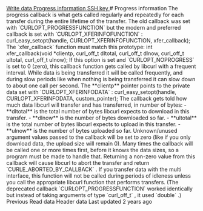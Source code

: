 <a href="write.html" class="navButton-94f2579c--pageItemWithChildrenNested-2c5d8183--navButtonClickable-161b88ca">
<span class="text-4505230f--UIH300-2063425d--textContentFamily-49a318e1--navButtonLabel-14a4968f">Write data</span>
</a>
<a href="progress.html" class="navButton-94f2579c--pageItemWithChildrenNested-2c5d8183--navButtonClickable-161b88ca--navButtonOpened-6a88552e">
<span class="text-4505230f--UIH300-2063425d--textContentFamily-49a318e1--navButtonLabel-14a4968f">Progress information</span>
</a>
<a href="sshkey.html" class="navButton-94f2579c--pageItemWithChildrenNested-2c5d8183--navButtonClickable-161b88ca">
<span class="text-4505230f--UIH300-2063425d--textContentFamily-49a318e1--navButtonLabel-14a4968f">SSH key</span>
</a># <span class="text-4505230f--DisplayH900-bfb998fa--textContentFamily-49a318e1">Progress information</span>
<span class="text-4505230f--UIH300-2063425d--textUIFamily-5ebd8e40--text-8ee2c8b2">
</span>
<span class="text-4505230f--TextH400-3033861f--textContentFamily-49a318e1">
<span data-key="891ac1259cce454cbad8281f0a2582c2">
<span data-offset-key="891ac1259cce454cbad8281f0a2582c2:0">The progress callback is what gets called regularly and repeatedly for each transfer during the entire lifetime of the transfer. The old callback was set with </span>
<span data-offset-key="891ac1259cce454cbad8281f0a2582c2:1">`CURLOPT_PROGRESSFUNCTION`</span>
<span data-offset-key="891ac1259cce454cbad8281f0a2582c2:2"> but the modern and preferred callback is set with </span>
<span data-offset-key="891ac1259cce454cbad8281f0a2582c2:3">`CURLOPT_XFERINFOFUNCTION`</span>
<span data-offset-key="891ac1259cce454cbad8281f0a2582c2:4">:</span>
</span>
</span>    curl_easy_setopt(handle, CURLOPT_XFERINFOFUNCTION, xfer_callback);<span class="text-4505230f--TextH400-3033861f--textContentFamily-49a318e1">
<span data-key="390be1484615413ebf4a9b3758aea678">
<span data-offset-key="390be1484615413ebf4a9b3758aea678:0">The </span>
<span data-offset-key="390be1484615413ebf4a9b3758aea678:1">`xfer_callback`</span>
<span data-offset-key="390be1484615413ebf4a9b3758aea678:2"> function must match this prototype:</span>
</span>
</span>    int xfer_callback(void *clientp, curl_off_t dltotal, curl_off_t dlnow,                  curl_off_t ultotal, curl_off_t ulnow);<span class="text-4505230f--TextH400-3033861f--textContentFamily-49a318e1">
<span data-key="b64dd0e55d8d48008d7de27a55c2e8fc">
<span data-offset-key="b64dd0e55d8d48008d7de27a55c2e8fc:0">If this option is set and </span>
<span data-offset-key="b64dd0e55d8d48008d7de27a55c2e8fc:1">`CURLOPT_NOPROGRESS`</span>
<span data-offset-key="b64dd0e55d8d48008d7de27a55c2e8fc:2"> is set to 0 (zero), this callback function gets called by libcurl with a frequent interval. While data is being transferred it will be called frequently, and during slow periods like when nothing is being transferred it can slow down to about one call per second.</span>
</span>
</span>
<span class="text-4505230f--TextH400-3033861f--textContentFamily-49a318e1">
<span data-key="0c796b566e934c64bf880f9bff229952">
<span data-offset-key="0c796b566e934c64bf880f9bff229952:0">The </span>
<span data-offset-key="0c796b566e934c64bf880f9bff229952:1">**clientp**</span>
<span data-offset-key="0c796b566e934c64bf880f9bff229952:2"> pointer points to the private data set with </span>
<span data-offset-key="0c796b566e934c64bf880f9bff229952:3">`CURLOPT_XFERINFODATA`</span>
<span data-offset-key="0c796b566e934c64bf880f9bff229952:4">:</span>
</span>
</span>    curl_easy_setopt(handle, CURLOPT_XFERINFODATA, custom_pointer);<span class="text-4505230f--TextH400-3033861f--textContentFamily-49a318e1">
<span data-key="ae87ad8a6352444da68873b3a222bd65">
<span data-offset-key="ae87ad8a6352444da68873b3a222bd65:0">The callback gets told how much data libcurl will transfer and has transferred, in number of bytes:</span>
</span>
</span>- <span class="text-4505230f--TextH400-3033861f--textContentFamily-49a318e1">
<span data-key="77f6e0eae0214c7aa2db642db224c24b">
<span data-offset-key="77f6e0eae0214c7aa2db642db224c24b:0">**dltotal**</span>
<span data-offset-key="77f6e0eae0214c7aa2db642db224c24b:1"> is the total number of bytes libcurl expects to download in</span>
</span>
</span>  <span class="text-4505230f--TextH400-3033861f--textContentFamily-49a318e1">
<span data-key="23358a6c9c274d149d719830afe99648">
<span data-offset-key="23358a6c9c274d149d719830afe99648:0">this transfer.</span>
</span>
</span>- <span class="text-4505230f--TextH400-3033861f--textContentFamily-49a318e1">
<span data-key="039cb5d17ecd45f7a5db3f1c93846bac">
<span data-offset-key="039cb5d17ecd45f7a5db3f1c93846bac:0">**dlnow**</span>
<span data-offset-key="039cb5d17ecd45f7a5db3f1c93846bac:1"> is the number of bytes downloaded so far.</span>
</span>
</span>- <span class="text-4505230f--TextH400-3033861f--textContentFamily-49a318e1">
<span data-key="66cf3dbe80e34809b2a91d0b25fc7da5">
<span data-offset-key="66cf3dbe80e34809b2a91d0b25fc7da5:0">**ultotal**</span>
<span data-offset-key="66cf3dbe80e34809b2a91d0b25fc7da5:1"> is the total number of bytes libcurl expects to upload in this</span>
</span>
</span>  <span class="text-4505230f--TextH400-3033861f--textContentFamily-49a318e1">
<span data-key="19ff25a41847493c992a0ccbb9eb6a29">
<span data-offset-key="19ff25a41847493c992a0ccbb9eb6a29:0">transfer.</span>
</span>
</span>- <span class="text-4505230f--TextH400-3033861f--textContentFamily-49a318e1">
<span data-key="03d6908801954669a71295727281cb9d">
<span data-offset-key="03d6908801954669a71295727281cb9d:0">**ulnow**</span>
<span data-offset-key="03d6908801954669a71295727281cb9d:1"> is the number of bytes uploaded so far.</span>
</span>
</span>
<span class="text-4505230f--TextH400-3033861f--textContentFamily-49a318e1">
<span data-key="720cd647058547c2842c6e1082f8e30b">
<span data-offset-key="720cd647058547c2842c6e1082f8e30b:0">Unknown/unused argument values passed to the callback will be set to zero (like if you only download data, the upload size will remain 0). Many times the callback will be called one or more times first, before it knows the data sizes, so a program must be made to handle that.</span>
</span>
</span>
<span class="text-4505230f--TextH400-3033861f--textContentFamily-49a318e1">
<span data-key="03cf5682f87149ddac5bb01ef97ca369">
<span data-offset-key="03cf5682f87149ddac5bb01ef97ca369:0">Returning a non-zero value from this callback will cause libcurl to abort the transfer and return </span>
<span data-offset-key="03cf5682f87149ddac5bb01ef97ca369:1">`CURLE_ABORTED_BY_CALLBACK`</span>
<span data-offset-key="03cf5682f87149ddac5bb01ef97ca369:2">.</span>
</span>
</span>
<span class="text-4505230f--TextH400-3033861f--textContentFamily-49a318e1">
<span data-key="8757ca54c5c141628dc46ac2a1382955">
<span data-offset-key="8757ca54c5c141628dc46ac2a1382955:0">If you transfer data with the multi interface, this function will not be called during periods of idleness unless you call the appropriate libcurl function that performs transfers.</span>
</span>
</span>
<span class="text-4505230f--TextH400-3033861f--textContentFamily-49a318e1">
<span data-key="3c9af51210754b129789d9cb5b4a909e">
<span data-offset-key="3c9af51210754b129789d9cb5b4a909e:0">(The deprecated callback </span>
<span data-offset-key="3c9af51210754b129789d9cb5b4a909e:1">`CURLOPT_PROGRESSFUNCTION`</span>
<span data-offset-key="3c9af51210754b129789d9cb5b4a909e:2"> worked identically but instead of taking arguments of type </span>
<span data-offset-key="3c9af51210754b129789d9cb5b4a909e:3">`curl_off_t`</span>
<span data-offset-key="3c9af51210754b129789d9cb5b4a909e:4">, it used </span>
<span data-offset-key="3c9af51210754b129789d9cb5b4a909e:5">`double`</span>
<span data-offset-key="3c9af51210754b129789d9cb5b4a909e:6">.)</span>
</span>
</span>
<a href="read.html" class="reset-3c756112--card-6570f064--whiteCard-fff091a4--cardPrevious-56a5e674">
</a>
<span class="text-4505230f--TextH200-a3425406--textContentFamily-49a318e1">Previous</span>
<span class="text-4505230f--UIH400-4e41e82a--textContentFamily-49a318e1">Read data</span>
<a href="header.html" class="reset-3c756112--card-6570f064--whiteCard-fff091a4--cardNext-19241c42">
</a>
<span class="text-4505230f--UIH400-4e41e82a--textContentFamily-49a318e1">Header data</span>
<span class="text-4505230f--TextH200-a3425406--textContentFamily-49a318e1">Last updated 2 years ago</span>
